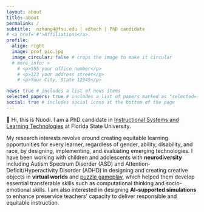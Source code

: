 ```yaml
---
layout: about
title: about
permalink: /
subtitle:  nzhang4@fsu.edu | edtech | PhD candidate
# <a href='#'>Affiliations</a>.
profile:
  align: right
  image: prof_pic.jpg
  image_circular: false # crops the image to make it circular
  # more_info: >
    # <p>555 your office number</p>
    # <p>123 your address street</p>
    # <p>Your City, State 12345</p>

news: true # includes a list of news items
selected_papers: true # includes a list of papers marked as "selected={true}"
social: true # includes social icons at the bottom of the page
---
```


👋 Hi, this is Nuodi. I am a PhD candidate in [Instructional Systems and Learning Technologies](https://cehhs.fsu.edu/islt) at Florida State University. 
<!-- You can check my CV [here](https://nuodiz.github.io/assets/pdf/example_pdf.pdf). -->

My research interests revolve around creating equitable learning opportunities for every learner, regardless of gender, ability, disability, and race,  by designing, implementing, and evaluating emerging technologies. I have been working with children and adolescents with **neurodiversity** including Autism Spectrum Disorder (ASD) and Attention-Deficit/Hyperactivity Disorder (ADHD) in designing and creating creative objects in **virtual worlds** and [puzzle gameplay](https://www.terc.edu/terc_products/zoombinis/), which helped them develop essential transferable skills such as computational thinking and socio-emotional skills. I am also interested in designing **AI-supported simulations** to enhance preservice teachers' capacity to deliver responsible and equitable instruction.
<!-- Write your biography here. Tell the world about yourself. Link to your favorite [123](http://reddit.com). You can put a picture in, too. The code is already in, just name your picture `prof_pic.jpg` and put it in the `img/` folder. -->

<!-- Put your address / P.O. box / other info right below your picture. You can also disable any of these elements by editing `profile` property of the YAML header of your `_pages/about.md`. Edit `_bibliography/papers.bib` and Jekyll will render your [publications page](/al-folio/publications/) automatically. -->

<!-- Link to your social media connections, too. This theme is set up to use [Font Awesome icons](https://fontawesome.com/) and [Academicons](https://jpswalsh.github.io/academicons/), like the ones below. Add your Facebook, Twitter, LinkedIn, Google Scholar, or just disable all of them. -->
